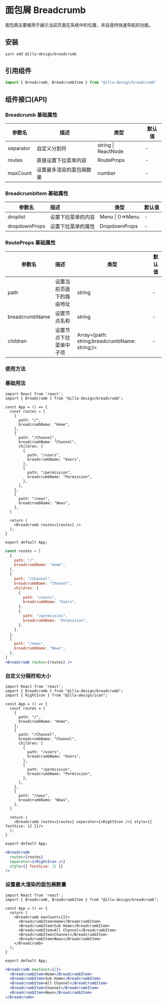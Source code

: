 # 面包屑 Breadcrumb

面包屑主要被用于展示当前页面在系统中的位置，并且提供快速导航的功能。

## 安装

```bash
yarn add @illa-design/breadcrumb
```

## 引用组件

```jsx
import { Breadcrumb, BreadcrumbItem } from "@illa-design/breadcrumb"
```

## 组件接口(API)

### Breadcrumb 基础属性

| 参数名    | 描述                     | 类型                | 默认值 |
| --------- | ------------------------ | ------------------- | ------ |
| separator | 自定义分割符             | string \| ReactNode | -      |
| routes    | 直接设置下拉菜单内容     | RouteProps          | -      |
| maxCount  | 设置最多渲染的面包屑数量 | number              | -      |

### BreadcrumbItem 基础属性

| 参数名        | 描述               | 类型             | 默认值 |
| ------------- | :----------------- | ---------------- | ------ |
| droplist      | 设置下拉菜单的内容 | Menu \| ()=>Menu | -      |
| dropdownProps | 设置下拉菜单的属性 | DropdownProps    | -      |

### RouteProps 基础属性

| 参数名         | 描述                     | 类型                                          | 默认值 |
| -------------- | :----------------------- | --------------------------------------------- | ------ |
| path           | 设置当前页面下的路由地址 | string                                        | -      |
| breadcrumbName | 设置节点名称             | string                                        | -      |
| children       | 设置节点下拉菜单中子项   | Array<{path: string;breadcrumbName: string;}> | -      |

### 使用方法

### 基础用法

```SnackPlayer dependencies=@illa-design/breadcrumb
import React from 'react';
import { Breadcrumb } from "@illa-design/breadcrumb";

const App = () => {
  const routes = [
    {
      path: "/",
      breadcrumbName: "Home",
    },
    {
      path: "/Channel",
      breadcrumbName: "Channel",
      children: [
        {
          path: "/users",
          breadcrumbName: "Users",
        },
        {
          path: "/permission",
          breadcrumbName: "Permission",
        },
      ],
    },
    {
      path: "/news",
      breadcrumbName: "News",
    },
  ]

  return (
    <Breadcrumb routes={routes} />
  );
}

export default App;

```

```jsx
const routes = [
  {
    path: "/",
    breadcrumbName: "Home",
  },
  {
    path: "/Channel",
    breadcrumbName: "Channel",
    children: [
      {
        path: "/users",
        breadcrumbName: "Users",
      },
      {
        path: "/permission",
        breadcrumbName: "Permission",
      },
    ],
  },
  {
    path: "/news",
    breadcrumbName: "News",
  },
]
<Breadcrumb routes={routes} />
```

### 自定义分隔符和大小

```SnackPlayer dependencies=@illa-design/breadcrumb,@illa-design/icon
import React from 'react';
import { Breadcrumb } from "@illa-design/breadcrumb";
import { RightIcon } from "@illa-design/icon";

const App = () => {
  const routes = [
    {
      path: "/",
      breadcrumbName: "Home",
    },
    {
      path: "/Channel",
      breadcrumbName: "Channel",
      children: [
        {
          path: "/users",
          breadcrumbName: "Users",
        },
        {
          path: "/permission",
          breadcrumbName: "Permission",
        },
      ],
    },
    {
      path: "/news",
      breadcrumbName: "News",
    },
  ]

  return (
    <Breadcrumb routes={routes} separator={<RightIcon />} style={{ fontSize: 12 }}/>
  );
}

export default App;

```

```jsx
<Breadcrumb
  routes={routes}
  separator={<RightIcon />}
  style={{ fontSize: 12 }}
/>
```

### 设置最大渲染的面包屑数量

```SnackPlayer dependencies=@illa-design/breadcrumb
import React from 'react';
import { Breadcrumb, BreadcrumbItem } from "@illa-design/breadcrumb";

const App = () => {
  return (
    <Breadcrumb maxCount={2}>
      <BreadcrumbItem>Home</BreadcrumbItem>
      <BreadcrumbItem>Sub Home</BreadcrumbItem>
      <BreadcrumbItem>All Channel</BreadcrumbItem>
      <BreadcrumbItem>Channel</BreadcrumbItem>
      <BreadcrumbItem>News</BreadcrumbItem>
    </Breadcrumb>
  );
}

export default App;

```

```jsx
<Breadcrumb maxCount={2}>
  <BreadcrumbItem>Home</BreadcrumbItem>
  <BreadcrumbItem>Sub Home</BreadcrumbItem>
  <BreadcrumbItem>All Channel</BreadcrumbItem>
  <BreadcrumbItem>Channel</BreadcrumbItem>
  <BreadcrumbItem>News</BreadcrumbItem>
</Breadcrumb>
```
